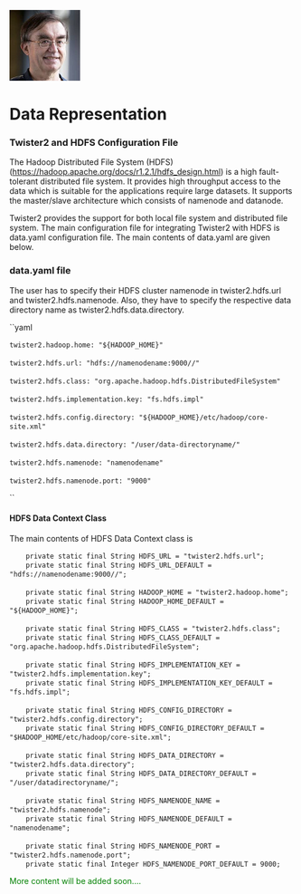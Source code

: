 <span style="display:block;text-align:left">![Geoffrey C. FOX](fox.png)</span>


# Data Representation

### Twister2 and HDFS Configuration File

The Hadoop Distributed File System (HDFS) (https://hadoop.apache.org/docs/r1.2.1/hdfs_design.html) is a high fault-tolerant distributed file system.
It provides high throughput access to the data which is suitable for the applications require large datasets. It supports the master/slave architecture
which consists of namenode and datanode.

Twister2 provides the support for both local file system and distributed file system. The main configuration file for integrating Twister2 with HDFS
is data.yaml configuration file. The main contents of data.yaml are given below.

### data.yaml file

The user has to specify their HDFS cluster namenode in twister2.hdfs.url and twister2.hdfs.namenode. Also, they have to
specify the respective data directory name as twister2.hdfs.data.directory.

\`\`yaml

```text
twister2.hadoop.home: "${HADOOP_HOME}"

twister2.hdfs.url: "hdfs://namenodename:9000//"

twister2.hdfs.class: "org.apache.hadoop.hdfs.DistributedFileSystem"

twister2.hdfs.implementation.key: "fs.hdfs.impl"

twister2.hdfs.config.directory: "${HADOOP_HOME}/etc/hadoop/core-site.xml"

twister2.hdfs.data.directory: "/user/data-directoryname/"

twister2.hdfs.namenode: "namenodename"

twister2.hdfs.namenode.port: "9000"
```

\`\`

#### HDFS Data Context Class

The main contents of HDFS Data Context class is

```text
    private static final String HDFS_URL = "twister2.hdfs.url";
    private static final String HDFS_URL_DEFAULT = "hdfs://namenodename:9000//";

    private static final String HADOOP_HOME = "twister2.hadoop.home";
    private static final String HADOOP_HOME_DEFAULT = "${HADOOP_HOME}";

    private static final String HDFS_CLASS = "twister2.hdfs.class";
    private static final String HDFS_CLASS_DEFAULT = "org.apache.hadoop.hdfs.DistributedFileSystem";

    private static final String HDFS_IMPLEMENTATION_KEY = "twister2.hdfs.implementation.key";
    private static final String HDFS_IMPLEMENTATION_KEY_DEFAULT = "fs.hdfs.impl";

    private static final String HDFS_CONFIG_DIRECTORY = "twister2.hdfs.config.directory";
    private static final String HDFS_CONFIG_DIRECTORY_DEFAULT = "$HADOOP_HOME/etc/hadoop/core-site.xml";

    private static final String HDFS_DATA_DIRECTORY = "twister2.hdfs.data.directory";
    private static final String HDFS_DATA_DIRECTORY_DEFAULT = "/user/datadirectoryname/";

    private static final String HDFS_NAMENODE_NAME = "twister2.hdfs.namenode";
    private static final String HDFS_NAMENODE_DEFAULT = "namenodename";

    private static final String HDFS_NAMENODE_PORT = "twister2.hdfs.namenode.port";
    private static final Integer HDFS_NAMENODE_PORT_DEFAULT = 9000;
```



<span style="color: green"> More content will be added soon.... </span>

